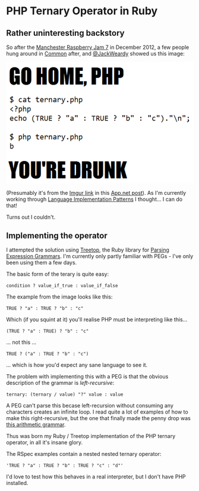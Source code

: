 # PHP Ternary Operator in Ruby

## Rather uninteresting backstory

So after the [Manchester Raspberry Jam 7][jam] in December 2012, a few people hung around in [Common][common] after, and [@JackWeardy][jack] showed us this image:

![Go home, PHP, you're drunk][image]

(Presumably it's from the [Imgur link][imgur] in this [App.net post][post]). As I'm currently working through [Language Implementation Patterns][book] I thought... I can do that!

Turns out I couldn't.

## Implementing the operator

I attempted the solution using [Treetop][treetop], the Ruby library for [Parsing Expression Grammars][peg]. I'm currently only partly familiar with PEGs - I've only been using them a few days.

The basic form of the terary is quite easy:

    condition ? value_if_true : value_if_false

The example from the image looks like this:

	TRUE ? "a" : TRUE ? "b" : "c"

Which (if you squint at it) you'll realise PHP must be interpreting like this...

    (TRUE ? "a" : TRUE) ? "b" : "c"

... not this ...

    TRUE ? ("a" : TRUE ? "b" : "c")

... which is how you'd expect any sane language to see it.

The problem with implementing this with a PEG is that the obvious description of the grammar is _left-recursive_:

    ternary: (ternary / value) "?" value : value

A PEG can't parse this becase left-recursion without consuming any characters creates an infinite loop. I read quite a lot of examples of how to make this right-recursive, but the one that finally made the penny drop was [this arithmetic grammar][arithmetic].

Thus was born my Ruby / Treetop implementation of the PHP ternary operator, in all it's insane glory.

The RSpec examples contain a nested nested ternary operator:

    'TRUE ? "a" : TRUE ? "b" : TRUE ? "c" : "d"'

I'd love to test how this behaves in a real interpreter, but I don't have PHP installed.

[jam]: http://madlab.org.uk/content/manchester-raspberry-jam-7/
[common]: http://www.aplacecalledcommon.co.uk/
[jack]: https://twitter.com/JackWeirdy
[image]: img/php_ternary.png "Go home, PHP, you're drunk"
[post]: https://alpha.app.net/wildpeaks/post/1667694
[imgur]: http://i.imgur.com/aAY28.png
[book]: http://pragprog.com/book/tpdsl/language-implementation-patterns
[treetop]: http://treetop.rubyforge.org/
[peg]: http://en.wikipedia.org/wiki/Parsing_expression_grammar
[arithmetic]: http://stackoverflow.com/questions/6629397/help-with-left-factoring-a-grammar-to-remove-left-recursion/6629610